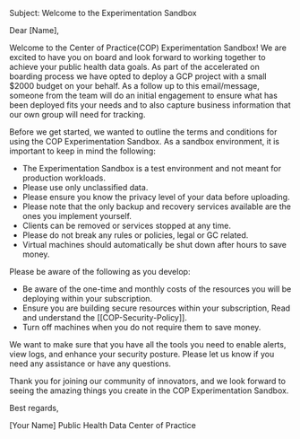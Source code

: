 Subject: Welcome to the Experimentation Sandbox

Dear [Name],

Welcome to the Center of Practice(COP) Experimentation Sandbox! We are excited to have you on board and look forward to working together to achieve your public health data goals. As part of the accelerated on boarding process we have opted to deploy a GCP project with a small $2000 budget on your behalf. As a follow up to this email/message, someone from the team will do an initial engagement to ensure what has been deployed fits your needs and to also capture business information that our own group will need for tracking. 

Before we get started, we wanted to outline the terms and conditions for using the COP Experimentation Sandbox. As a sandbox environment, it is important to keep in mind the following:

- The Experimentation Sandbox is a test environment and not meant for production workloads.
- Please use only unclassified data.
- Please ensure you know the privacy level of your data before uploading.
- Please note that the only backup and recovery services available are the ones you implement yourself.
- Clients can be removed or services stopped at any time.
- Please do not break any rules or policies, legal or GC related.
- Virtual machines should automatically be shut down after hours to save money.

Please be aware of the following as you develop:

- Be aware of the one-time and monthly costs of the resources you will be deploying within your subscription.
- Ensure you are building secure resources within your subscription, Read and understand the [[COP-Security-Policy]].
- Turn off machines when you do not require them to save money.

We want to make sure that you have all the tools you need to enable alerts, view logs, and enhance your security posture. Please let us know if you need any assistance or have any questions.

Thank you for joining our community of innovators, and we look forward to seeing the amazing things you create in the COP Experimentation Sandbox.

Best regards,

[Your Name]
Public Health Data Center of Practice

